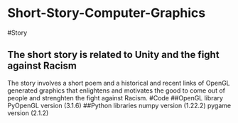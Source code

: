 # Short-Story-Computer-Graphics
#Story
## The short story is related to Unity and the fight against Racism
The story involves a short poem and a historical and recent links of OpenGL generated graphics that 
enlightens and motivates the good to come out of people and strenghten the fight against Racism.
#Code
##OpenGL library
PyOpenGL version (3.1.6)
##Python libraries
numpy version (1.22.2)
pygame version (2.1.2)

